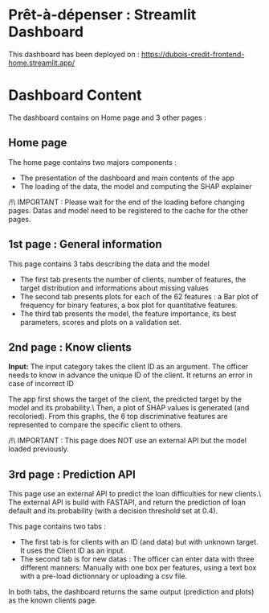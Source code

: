 # Prêt-à-dépenser : Streamlit Dashboard

This dashboard has been deployed on : https://dubois-credit-frontend-home.streamlit.app/


# Dashboard Content

The dashboard contains on Home page and 3 other pages :

## Home page 

The home page contains two majors components :
* The presentation of the dashboard and main contents of the app
* The loading of the data, the model and computing the SHAP explainer

/!\ IMPORTANT : Please wait for the end of the loading before changing pages. Datas and model need to be registered to the cache for the other pages. 

## 1st page : General information

This page contains 3 tabs describing the data and the model 
* The first tab presents the number of clients, number of features, the target distribution and informations about missing values
* The second tab presents plots for each of the 62 features : a Bar plot of frequency for binary features, a box plot for quantitative features. 
* The third tab presents the model, the feature importance, its best parameters, scores and plots on a validation set. 

## 2nd page : Know clients

 
**Input:** The input category takes the client ID as an argument. The officer needs to know in advance the unique ID of the client. It returns an error in case of incorrect ID

The app first shows the target of the client, the predicted target by the model and its probability.\ 
Then, a plot of SHAP values is generated (and recoloried). From this graphs, the 6 top discriminative features are represented to compare the specific client to others. 

/!\ IMPORTANT : This page does NOT use an external API but the model loaded previously.

## 3rd page : Prediction API

This page use an external API to predict the loan difficulties for new clients.\ 
The external API is build with FASTAPI, and return the prediction of loan default and its probability (with a decision threshold set at 0.4).

This page contains two tabs :
* The first tab is for clients with an ID (and data) but with unknown target. It uses the Client ID as an input.
* The second tab is for new datas : The officer can enter data with three different manners: Manually with one box per features, using a text box with a pre-load dictionnary or uploading a csv file. 


In both tabs, the dashboard returns the same output (prediction and plots) as the known clients page. 






 
